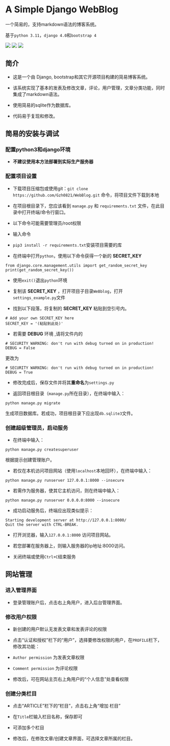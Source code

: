 # A Simple Django WebBlog

 一个简易的，支持markdown语法的博客系统。

基于`python 3.11`，`django 4.0`和`bootstrap 4`

![](https://img.shields.io/badge/author-Gaozih-%2366ccff)
![](https://img.shields.io/github/license/Gzh0821/WebBlog)
![](https://img.shields.io/github/stars/Gzh0821/WebBlog)


## 简介
- 这是一个由 Django, bootstrap和其它开源项目构建的简易博客系统。

- 该系统实现了基本的发表及修改文章，评论，用户管理，文章分类功能，同时集成了markdown语法。

- 使用简易的sqlite作为数据库。

- 代码易于复现和修改。

## 简易的安装与调试
### 配置python3和django环境
- **不建议使用本方法部署到实际生产服务器**

### 配置项目设置
- 下载项目压缩包或使用git：`git clone https://github.com/Gzh0821/WebBlog.git` 命令，将项目文件下载到本地

- 在项目根目录下，您应该看到 `manage.py` 和 `requirements.txt` 文件，在此目录中打开终端/命令行窗口。

- 以下命令可能需要管理员/root权限

- 输入命令
- `pip3 install -r requirements.txt`安装项目需要的库

- 在终端中打开`python`，使用以下命令获得一个新的 __SECRET_KEY__ 
```python3
from django.core.management.utils import get_random_secret_key
print(get_random_secret_key())
```
- 使用`exit()`退出`python`环境
- 复制该 __SECRET_KEY__ ，打开项目子目录`WeBblog`，打开`settings_example.py`文件

- 找到以下段落，将复制的 __SECRET_KEY__ 粘贴到空引号内。
```
# Add your own SECRET_KEY here
SECRET_KEY = '(粘贴到此处)'
```

- 若需要 **DEBUG** 环境 ,请将文件内的 
```
# SECURITY WARNING: don't run with debug turned on in production!
DEBUG = False
```
  更改为
```
# SECURITY WARNING: don't run with debug turned on in production!
DEBUG = True
```

- 修改完成后，保存文件并将其**重命名**为`settings.py`

- 返回项目根目录（`manage.py`所在目录），在终端中输入：
```
python manage.py migrate
```
生成项目数据库。若成功，项目根目录下应出现`db.sqlite3`文件。
### 创建超级管理员，启动服务
- 在终端中输入：
```
python manage.py createsuperuser
```
根据提示创建管理账户。

- 若仅在本机访问项目网站（使用`localhost`本地回环），在终端中输入：
```
python manage.py runserver 127.0.0.1:8000 --insecure
```
- 若需作为服务器，使其它主机访问，则在终端中输入：
```
python manage.py runserver 0.0.0.0:8000 --insecure
```
- 成功启动服务后，终端应出现类似提示：
```
Starting development server at http://127.0.0.1:8000/
Quit the server with CTRL-BREAK.
```

- 打开浏览器，输入`127.0.0.1:8000` 访问项目网站。
- 若您部署在服务器上，则输入服务器的ip地址:8000访问。

- 关闭终端或使用`Ctrl+C`结束服务

## 网站管理
### 进入管理界面
- 登录管理账户后，点击右上角用户，进入后台管理界面。
### 修改用户权限
- 新创建的用户默认无发表文章和发表评论的权限

- 点击“认证和授权”栏下的“用户”，选择要修改权限的用户，在`PROFILE`栏下，修改其功能：

- `Author permission` 为发表文章权限

- `Comment permission` 为评论权限

- 修改后，可在网站主页右上角用户的“个人信息”处查看权限
### 创建分类栏目
- 点击“ARTICLE”栏下的“栏目”，点击右上角“增加 栏目”

- 在`Title`栏输入栏目名称，保存即可

- 可添加多个栏目

- 修改后，在修改文章/创建文章界面，可选择文章所属的栏目。

